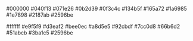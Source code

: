 #000000
#040f13
#071e26
#0b2d39
#0f3c4c
#134b5f
#165a72
#1a6985
#1e7898
#2187ab
#2596be


#ffffff
#e9f5f9
#d3eaf2
#bee0ec
#a8d5e5
#92cbdf
#7cc0d8
#66b6d2
#51abcb
#3ba1c5
#2596be













